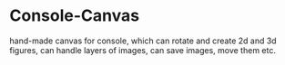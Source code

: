 # Console-Canvas
hand-made canvas for console, which can rotate and create 2d and 3d figures, can handle layers of images, can save images, move them etc.
